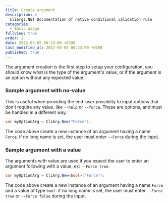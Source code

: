 ```yaml
---
title: Create argument
description: >-
  Cliargs.NET Documentation of native conditional validation rule
categories:
  - Basic usage
fullview: true
order: 2
date: 2022-03-05 00:23:00 +0100
last_modified_at: 2022-03-05 00:23:00 +0100
published: true
---
```


The argument creation is the first step to setup your configuration, you should know what is the type of the argument's value, or if the argument is an option without any expected value.

### Sample argument with no-value

This is useful when providing the end-user possiblity to input options that don't require any value. like `--help` or `--force`. These are options, and must be handled in a different way.

```csharp
var myOptionArg = CliArg.New("Force");
```

The code above create a new instance of an argument having a name `Force`. if no long name is set, the user must enter `--Force` during the input.  

### Sample argument with a value

The arguments with value are used if you expect the user to enter an argument following with a value, ex: `--Force true`. 

```csharp
var myOptionArg = CliArg.New<bool>("Force");
```

The code above create a new instance of an argument having a name `Force` and a value of type `bool`. if no long name is set, the user must enter `--Force true` or `--Force false` during the input.
